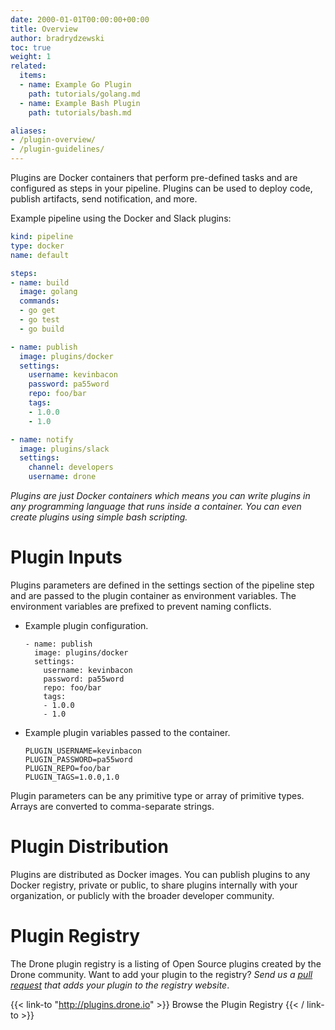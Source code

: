 ```yaml
---
date: 2000-01-01T00:00:00+00:00
title: Overview
author: bradrydzewski
toc: true
weight: 1
related:
  items:
  - name: Example Go Plugin
    path: tutorials/golang.md
  - name: Example Bash Plugin
    path: tutorials/bash.md

aliases:
- /plugin-overview/
- /plugin-guidelines/
---
```


Plugins are Docker containers that perform pre-defined tasks and are configured as steps in your pipeline. Plugins can be used to deploy code, publish artifacts, send notification, and more.

Example pipeline using the Docker and Slack plugins:

```yaml  {linenos=table}
kind: pipeline
type: docker
name: default

steps:
- name: build
  image: golang
  commands:
  - go get
  - go test
  - go build

- name: publish
  image: plugins/docker
  settings:
    username: kevinbacon
    password: pa55word
    repo: foo/bar
    tags:
    - 1.0.0
    - 1.0

- name: notify
  image: plugins/slack
  settings:
    channel: developers
    username: drone
```

_Plugins are just Docker containers which means you can write plugins in any programming language that runs inside a container. You can even create plugins using simple bash scripting._

# Plugin Inputs

Plugins parameters are defined in the settings section of the pipeline step and are passed to the plugin container as environment variables. The environment variables are prefixed to prevent naming conflicts.

* Example plugin configuration.
   ```
   - name: publish
     image: plugins/docker
     settings:
       username: kevinbacon
       password: pa55word
       repo: foo/bar
       tags:
       - 1.0.0
       - 1.0
   ```

* Example plugin variables passed to the container.
  ```
  PLUGIN_USERNAME=kevinbacon
  PLUGIN_PASSWORD=pa55word
  PLUGIN_REPO=foo/bar
  PLUGIN_TAGS=1.0.0,1.0
  ```

Plugin parameters can be any primitive type or array of primitive types. Arrays are converted to comma-separate strings.


# Plugin Distribution

Plugins are distributed as Docker images. You can publish plugins to any Docker registry, private or public, to share plugins internally with your organization, or publicly with the broader developer community.

# Plugin Registry

The Drone plugin registry is a listing of Open Source plugins created by the Drone community. Want to add your plugin to the registry? _Send us a [pull request](https://github.com/drone/drone-plugin-index) that adds your plugin to the registry website_.

{{< link-to "http://plugins.drone.io" >}}
Browse the Plugin Registry
{{< / link-to >}}

<!-- # Common Questions

## Which plugin should I choose when multiple options exist?

You may encounter plugins in the registry that overlap in functionality (e.g. multiple kubernetes plugins). This is conceptually no different than searching for a packages on npm, and finding multiple npm packages that overlap in functionality. Here are some things to consider when choosing a plugin:

- Which plugins are the most widely used?
- Which plugins are the most actively developed?
- Number of starts, forks, contributors, downloads?
- Are there major open issues? major bugs? -->
